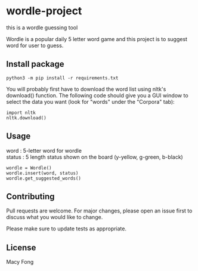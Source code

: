 # wordle-project
this is a wordle guessing tool  

Wordle is a popular daily 5 letter word game and this project is to suggest word for user to guess.

## Install package 

```
python3 -m pip install -r requirements.txt
```

You will probably first have to download the word list using nltk's download() function. The following code should give you a GUI window to select the data you want (look for "words" under the "Corpora" tab):  
```
import nltk
nltk.download()
```
## Usage
word : 5-letter word for wordle  
status : 5 length status shown on the board (y-yellow, g-green, b-black)
```
wordle = Wordle()
wordle.insert(word, status)
wordle.get_suggested_words()
```

## Contributing
Pull requests are welcome. For major changes, please open an issue first to discuss what you would like to change.

Please make sure to update tests as appropriate.

## License
Macy Fong